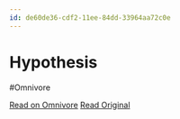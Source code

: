 ```yaml
---
id: de60de36-cdf2-11ee-84dd-33964aa72c0e
---
```


# Hypothesis
#Omnivore

[Read on Omnivore](https://omnivore.app/me/hypothesis-18db991afa9)
[Read Original](https://hypothes.is/a/QX3CTM3sEe60PcOw8X8Atg)

